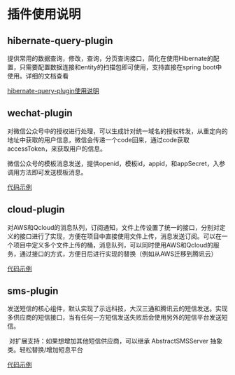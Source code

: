 # 插件使用说明

## hibernate-query-plugin

​	提供常用的数据查询，修改，查询，分页查询接口，简化在使用Hibernate的配置，只需要配置数据连接和entity的扫描包即可使用，支持直接在spring boot中使用。详细的文档查看

 [hibernate-query-plugin使用说明](https://github.com/zhangyinhao1234/plugins-utils/tree/master/hibernate-query-plugin)



## wechat-plugin

​	对微信公众号中的授权进行处理，可以生成针对统一域名的授权转发，从重定向的地址中获取的用户信息，微信会传递一个code回来，通过code获取accessToken，来获取用户的信息。

​	微信公众号的模板消息发送，提供openid，模板id，appid，和appSecret，入参调用方法即可发送模板消息。

[代码示例](https://github.com/zhangyinhao1234/plugins-utils/tree/master/wechat-plugin)



## cloud-plugin

​	对AWS和Qcloud的消息队列，订阅通知，文件上传设置了统一的接口，分别对定义的接口进行了实现，方便在项目中直接使用文件上传，消息发送订阅。可以在一个项目中定义多个文件上传的桶，消息队列，可以同时使用AWS和Qcloud的服务，通过接口的方式，方便日后进行实现的替换（例如从AWS迁移到腾讯云）

[代码示例](https://github.com/zhangyinhao1234/plugins-utils/tree/master/cloud-plugin)



## sms-plugin

​	发送短信的核心组件，默认实现了示远科技，大汉三通和腾讯云的短信发送。实现多供应商的短信接口，当有任何一方短信发送失败后会使用另外的短信平台发送短信。

​	对扩展支持：如果想增加其他短信供应商，可以继承 AbstractSMSServer 抽象类。轻松替换/增加短息平台

[代码示例](https://github.com/zhangyinhao1234/spring-boot-starter-sms)

